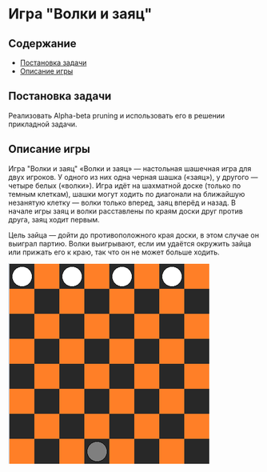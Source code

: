 # Игра "Волки и заяц"

## Содержание
* [Постановка задачи](#Постановка-задачи)
* [Описание игры](#Описание-игры)

## Постановка задачи
Реализовать Alpha-beta pruning и использовать его в решении прикладной задачи.

## Описание игры
Игра "Волки и заяц"
«Волки и заяц» —  настольная шашечная игра для двух игроков. У одного из них одна черная шашка («заяц»), у другого — четыре белых («волки»). 
Игра идёт на шахматной доске (только по темным клеткам), шашки могут ходить по диагонали на ближайшую незанятую клетку — волки только вперед, заяц вперёд и назад. В начале игры заяц и волки расставлены по краям доски друг против друга, заяц ходит первым.

Цель зайца — дойти до противоположного края доски, в этом случае он выиграл партию. Волки выигрывают, если им удаётся окружить зайца или прижать его к краю, так что он не может больше ходить.

![1](/img/1.png)
